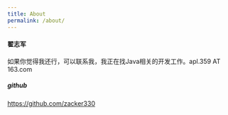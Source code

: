 ```yaml
---
title: About
permalink: /about/
---
```


#### 翟志军

如果你觉得我还行，可以联系我，我正在找Java相关的开发工作。apl.359 AT 163.com

##### github
https://github.com/zacker330
